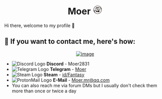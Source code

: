 <div align=center>
<h1>Moer
 <img src="https://github.com/Moerre/image/blob/2a865530e11e3919a630adfcea3db2189a43b3c7/MoerLogo.png" width="30px">
 </h1>
</div>
Hi there, welcome to my profile 👋 

## 💬 If you want to contact me, here's how:

<div align=center>
 
[![image](https://discordapp.com/api/guilds/188630481301012481/widget.png?style=shield)](https://discord.gg/GvCKVegSbr)
 
</div>

- ![Discord Logo](https://i.imgur.com/002xgns.png) __Discord__ - Moer2831
- ![Telegram Logo](https://i.imgur.com/GvBrDW5.png) __Telegram__ - [Moer](https://t.me/Skynetmoer)
- ![Steam Logo](https://i.imgur.com/RAjZrQb.png) __Steam__ - [id/Fantasy](https://google.cn)
- ![ProtonMail Logo](https://i.imgur.com/uViDMFT.png) __E-Mail__ - [Moer.mr@qq.com](Moer.mr@qq.com)
- You can also reach me via forum DMs but I usually don't check them more than once or twice a day
